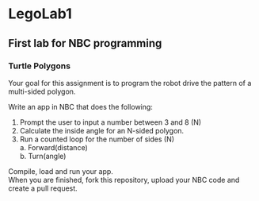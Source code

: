 # LegoLab1
## First lab for NBC programming

### Turtle Polygons

Your goal for this assignment is to program the robot drive the pattern of a multi-sided polygon.

Write an app in NBC that does the following:  

1. Prompt the user to input a number between 3 and 8  (N)
2. Calculate the inside angle for an N-sided polygon.
3. Run a counted loop for the number of sides (N)  
    a.  Forward(distance)  
    b.  Turn(angle)  

Compile, load and run your app.  
When you are finished, fork this repository, upload your NBC code and create a pull request.
